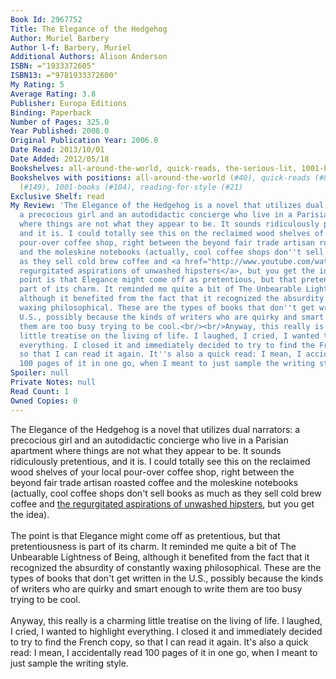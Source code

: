 ```yaml
---
Book Id: 2967752
Title: The Elegance of the Hedgehog
Author: Muriel Barbery
Author l-f: Barbery, Muriel
Additional Authors: Alison Anderson
ISBN: ="1933372605"
ISBN13: ="9781933372600"
My Rating: 5
Average Rating: 3.8
Publisher: Europa Editions
Binding: Paperback
Number of Pages: 325.0
Year Published: 2008.0
Original Publication Year: 2006.0
Date Read: 2013/10/01
Date Added: 2012/05/18
Bookshelves: all-around-the-world, quick-reads, the-serious-lit, 1001-books, reading-for-style
Bookshelves with positions: all-around-the-world (#40), quick-reads (#8), the-serious-lit
  (#149), 1001-books (#104), reading-for-style (#21)
Exclusive Shelf: read
My Review: 'The Elegance of the Hedgehog is a novel that utilizes dual narrators:
  a precocious girl and an autodidactic concierge who live in a Parisian apartment
  where things are not what they appear to be. It sounds ridiculously pretentious,
  and it is. I could totally see this on the reclaimed wood shelves of your local
  pour-over coffee shop, right between the beyond fair trade artisan roasted coffee
  and the moleskine notebooks (actually, cool coffee shops don''t sell books as much
  as they sell cold brew coffee and <a href="http://www.youtube.com/watch?v=mPKe9OfWs-M">the
  regurgitated aspirations of unwashed hipsters</a>, but you get the idea).<br/><br/>The
  point is that Elegance might come off as pretentious, but that pretentiousness is
  part of its charm. It reminded me quite a bit of The Unbearable Lightness of Being,
  although it benefited from the fact that it recognized the absurdity of constantly
  waxing philosophical. These are the types of books that don''t get written in the
  U.S., possibly because the kinds of writers who are quirky and smart enough to write
  them are too busy trying to be cool.<br/><br/>Anyway, this really is a charming
  little treatise on the living of life. I laughed, I cried, I wanted to highlight
  everything. I closed it and immediately decided to try to find the French copy,
  so that I can read it again. It''s also a quick read: I mean, I accidentally read
  100 pages of it in one go, when I meant to just sample the writing style. '
Spoiler: null
Private Notes: null
Read Count: 1
Owned Copies: 0
---
```


The Elegance of the Hedgehog is a novel that utilizes dual narrators: a precocious girl and an autodidactic concierge who live in a Parisian apartment where things are not what they appear to be. It sounds ridiculously pretentious, and it is. I could totally see this on the reclaimed wood shelves of your local pour-over coffee shop, right between the beyond fair trade artisan roasted coffee and the moleskine notebooks (actually, cool coffee shops don't sell books as much as they sell cold brew coffee and <a href="http://www.youtube.com/watch?v=mPKe9OfWs-M">the regurgitated aspirations of unwashed hipsters</a>, but you get the idea).<br/><br/>The point is that Elegance might come off as pretentious, but that pretentiousness is part of its charm. It reminded me quite a bit of The Unbearable Lightness of Being, although it benefited from the fact that it recognized the absurdity of constantly waxing philosophical. These are the types of books that don't get written in the U.S., possibly because the kinds of writers who are quirky and smart enough to write them are too busy trying to be cool.<br/><br/>Anyway, this really is a charming little treatise on the living of life. I laughed, I cried, I wanted to highlight everything. I closed it and immediately decided to try to find the French copy, so that I can read it again. It's also a quick read: I mean, I accidentally read 100 pages of it in one go, when I meant to just sample the writing style. 